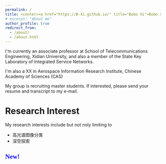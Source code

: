 ```yaml
---
permalink: /
title: <center><a href="https://B-Xi.github.io/" title="Bobo Xi">Bobo Xi (席博博)</a></center>
# excerpt: "About me"
author_profile: true
redirect_from: 
  - /about/
  - /about.html
---
```


I'm currently an associate professor at School of Telecommunications Engineering, Xidian University, and also a member of the  State Key Laboratory of Integrated Service Networks.

I'm also a XX  in Aerospace Information Research Institute, Chinese Academy of Sciences (CAS)

My group is recruiting master students. If interested, please send your resume and transcript to my e-mail.



Research Interest
======
My research interests include but not noly limiting to
* 高光谱图像分类
* 深空探索


## <font color = blue face=STKaiti>New!</font>


